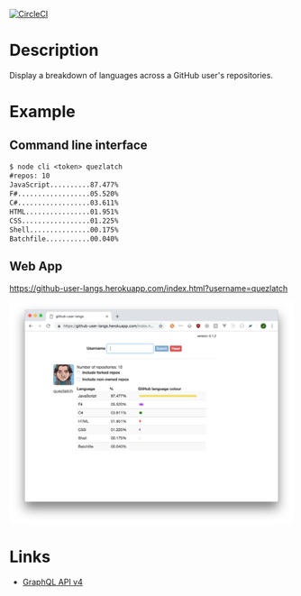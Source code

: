 [![CircleCI](https://circleci.com/gh/taylorjg/github-user-langs.svg?style=svg)](https://circleci.com/gh/taylorjg/github-user-langs)

# Description

Display a breakdown of languages across a GitHub user's repositories.

# Example

## Command line interface

```
$ node cli <token> quezlatch
#repos: 10
JavaScript..........87.477%
F#..................05.520%
C#..................03.611%
HTML................01.951%
CSS.................01.225%
Shell...............00.175%
Batchfile...........00.040%
```

## Web App

https://github-user-langs.herokuapp.com/index.html?username=quezlatch

![Web App screenshot](screenshots/WebApp.png)

# Links

* [GraphQL API v4](https://developer.github.com/v4/)
